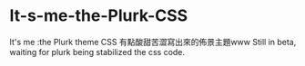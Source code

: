It-s-me-the-Plurk-CSS
=====================

It's me :the Plurk theme CSS
有點酸甜苦澀寫出來的佈景主題www
Still in beta, waiting for plurk being stabilized the css code.
